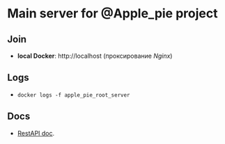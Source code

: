 # Main server for @Apple_pie project

## Join

 * **local Docker**: http://localhost (проксирование *Nginx*)

## Logs

 * `docker logs -f apple_pie_root_server`

## Docs

 * [RestAPI doc](./API_DOCS.md).    

